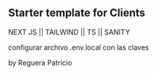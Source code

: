 ## Starter template for Clients

NEXT JS || TAILWIND || TS || SANITY

configurar archivo .env.local con las claves

by Reguera Patricio
